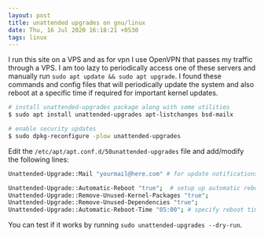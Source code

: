 ```yaml
---
layout: post
title: unattended upgrades on gnu/linux
date: Thu, 16 Jul 2020 16:18:21 +0530
tags: linux
---
```


I run this site on a VPS and as for vpn I use OpenVPN that passes my traffic through a VPS. I am too lazy to periodically access one of these servers and manually run `sudo apt update && sudo apt upgrade`. I found these commands and config files that will periodically update the system and also reboot at a specific time if required for important kernel updates.

```bash
# install unattended-upgrades package along with some utilities
$ sudo apt install unattended-upgrades apt-listchanges bsd-mailx

# enable security updates
$ sudo dpkg-reconfigure -plow unattended-upgrades
```

Edit the `/etc/apt/apt.conf.d/50unattended-upgrades` file and add/modify the following lines:

```bash
Unattended-Upgrade::Mail "yourmail@here.com" # for update notifications

Unattended-Upgrade::Automatic-Reboot "true";  # setup up automatic reboot
Unattended-Upgrade::Remove-Unused-Kernel-Packages "true";
Unattended-Upgrade::Remove-Unused-Dependencies "true";
Unattended-Upgrade::Automatic-Reboot-Time "05:00"; # specify reboot time
```

 You can test if it works by running `sudo unattended-upgrades --dry-run`.
